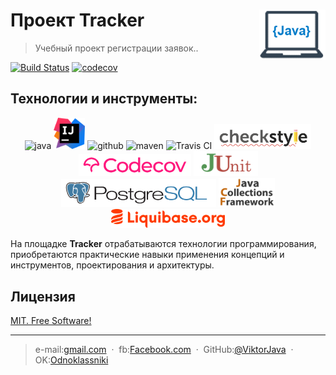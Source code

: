 # Проект Tracker [<img alt="Logo" src="images/logo.png" height="80" align="right"/>](https://www.vectorlogo.zone)
> Учебный проект регистрации заявок..


[![Build Status](https://travis-ci.org/ViktorJava/job4j_tracker.svg?branch=master)](https://travis-ci.org/ViktorJava/job4j_tracker)
[![codecov](https://codecov.io/gh/ViktorJava/job4j_tracker/branch/master/graph/badge.svg)](https://codecov.io/gh/ViktorJava/job4j_tracker)

## Технологии и инструменты:
<p align="center">
<img src="https://www.vectorlogo.zone/logos/java/java-ar21.svg" alt="java" width="120" height="60"/>
<img src="images/idea.png" alt="intellij" height="50"/>
<img src="https://www.vectorlogo.zone/logos/github/github-ar21.svg" alt="github" height="70"/>
<img src="https://upload.wikimedia.org/wikipedia/commons/thumb/0/0b/Maven_logo.svg/680px-Maven_logo.svg.png" alt="maven" height="40"/>
<img src="https://www.vectorlogo.zone/logos/travis-ci/travis-ci-ar21.svg" alt="Travis CI" width="120" height="60"/>
<img src="images/checkstyle.png" alt="CheckStyle"  height="40"/>
<img src="images/codecov.png" alt="Codecov"  height="35"/>
<img src="images/junit.png" alt="JUnit"  height="40"/>
<img src="images/postgresql.png" alt="PSQL"  height="45"/>
<img src="images/jcf.png" alt="JCF"  width="90"/>
<img src="images/liquibase.png" alt="liquibase" height="30"/>
</p>

На площадке **Tracker** отрабатываются технологии программирования, приобретаются практические навыки применения концепций и инструментов, проектирования и архитектуры.

## Лицензия
	
[MIT. Free Software!](https://github.com/ViktorJava/job4j/tree/master/LICENSE)

---

>e-mail:[gmail.com](mailto:gipsyscrew@gmail.com) &nbsp;&middot;&nbsp;
>fb:[Facebook.com](https://www.facebook.com/viktor.vdovichenko) &nbsp;&middot;&nbsp;
> GitHub:[@ViktorJava](https://github.com/ViktorJava) &nbsp;&middot;&nbsp;
> OK:[Odnoklassniki](https://ok.ru/profile/571539586668)

